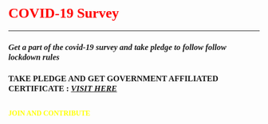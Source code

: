<html>
    <body style="font-family:verdana;">
        <h1 style="color:red;">COVID-19 Survey</h1><hr>
        <h3><i>Get a part of the covid-19 survey and take pledge to follow follow lockdown rules</i></h3>
        <h3><b>TAKE PLEDGE AND GET GOVERNMENT AFFILIATED CERTIFICATE : <I><a href="https://sudarshanweb.netlify.app">VISIT HERE</a></I></b></h3>
        <br><b style="color:yellow;">JOIN AND CONTRIBUTE</b>
    </body>
</html>
